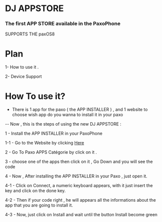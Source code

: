 # DJ APPSTORE
### The first APP STORE available in the PaxoPhone

 SUPPORTS THE paxOS8 

# Plan

1- How to use it .

2- Device Support

# How To use it?

- There is 1 app for the paxo ( the APP INSTALLER ) , and 1 website to choose wish app do you wanna to install it in your paxo

-- Now , this is the steps of using the new DJ APPSTORE :

1 - Install the APP INSTALLER in your PaxoPhone 
 
1-1 - Go to the Website by clicking <a href="http://45.90.13.219:6109/index.html">Here</a>

2 - Go To Paxo APPS Catégorie by click on it .

3 - choose one of the apps then click on it , Go Down and you will see the code 
    
4 - Now , After installing the APP INSTALLER in your Paxo , just open it.
    
   4-1 - Click on Connect, a numeric keyboard appears, with it just insert the key and click on the done key.
      
   4-2 - Then if your code right , he will appears all the informations about the app that you are going to install it.
      
   4-3 - Now, just click on Install and wait until the button Install become green

  

